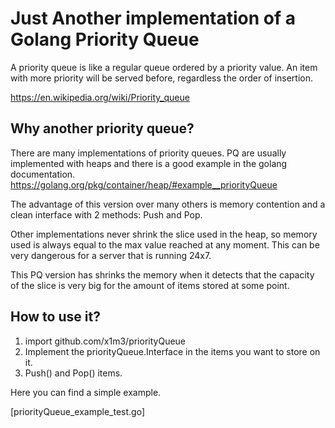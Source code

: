 # Just Another implementation of a Golang Priority Queue

A priority queue is like a regular queue ordered by a priority value. An item with more priority will be served before, regardless the order of insertion.

https://en.wikipedia.org/wiki/Priority_queue

## Why another priority queue?

There are many implementations of priority queues. PQ are usually implemented with heaps and there is a good example in the golang documentation. https://golang.org/pkg/container/heap/#example__priorityQueue

The advantage of this version over many others is memory contention and a clean interface with 2 methods: Push and Pop.

Other implementations never shrink the slice used in the heap, so memory used is always equal to the max value reached at any moment. This can be very dangerous for a server that is running 24x7.

This PQ version has shrinks the memory when it detects that the capacity of the slice is very big for the amount of items stored at some point.

## How to use it?

1. import github.com/x1m3/priorityQueue
2. Implement the priorityQueue.Interface in the items you want to store on it.
3. Push() and Pop() items.

Here you can find a simple example.

 [priorityQueue_example_test.go]







